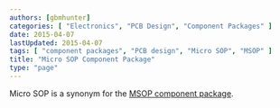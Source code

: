 ```yaml
---
authors: [gbmhunter]
categories: [ "Electronics", "PCB Design", "Component Packages" ]
date: 2015-04-07
lastUpdated: 2015-04-07
tags: [ "component packages", "PCB design", "Micro SOP", "MSOP" ]
title: "Micro SOP Component Package"
type: "page"
---
```


Micro SOP is a synonym for the [MSOP component package](/pcb-design/component-packages/msop-component-package).
